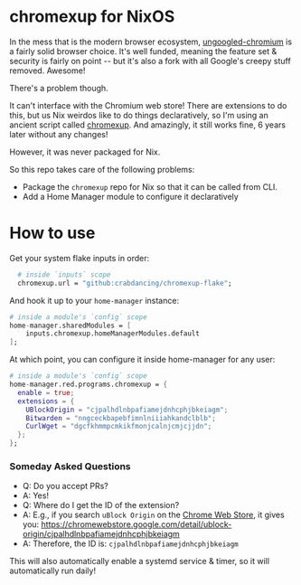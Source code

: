 # chromexup for NixOS

In the mess that is the modern browser ecosystem, [ungoogled-chromium](https://github.com/ungoogled-software/ungoogled-chromium) is a fairly solid browser choice. It's well funded, meaning the feature set & security is fairly on point -- but it's also a fork with all Google's creepy stuff removed. Awesome!

There's a problem though.

It can't interface with the Chromium web store! There are extensions to do this, but us Nix weirdos like to do things declaratively, so I'm using an ancient script called [chromexup](https://github.com/xsmile/chromexup). And amazingly, it still works fine, 6 years later without any changes!

However, it was never packaged for Nix.

So this repo takes care of the following problems:
- Package the `chromexup` repo for Nix so that it can be called from CLI.
- Add a Home Manager module to configure it declaratively

# How to use

Get your system flake inputs in order:

```nix
  # inside `inputs` scope
  chromexup.url = "github:crabdancing/chromexup-flake";
```

And hook it up to your `home-manager` instance:

```nix
# inside a module's `config` scope
home-manager.sharedModules = [
    inputs.chromexup.homeManagerModules.default
];
```

At which point, you can configure it inside home-manager for any user:

```nix
# inside a module's `config` scope
home-manager.red.programs.chromexup = {
  enable = true;
  extensions = {
    UBlockOrigin = "cjpalhdlnbpafiamejdnhcphjbkeiagm";
    Bitwarden = "nngceckbapebfimnlniiiahkandclblb";
    CurlWget = "dgcfkhmmpcmkikfmonjcalnjcmjcjjdn";
  };
};
```

### Someday Asked Questions

- Q: Do you accept PRs?
- A: Yes!
- Q: Where do I get the ID of the extension?
- A: E.g., if you search `uBlock Origin` on the [Chrome Web Store](https://chromewebstore.google.com/detail/ublock-origin/cjpalhdlnbpafiamejdnhcphjbkeiagm), it gives you: https://chromewebstore.google.com/detail/ublock-origin/cjpalhdlnbpafiamejdnhcphjbkeiagm
- A: Therefore, the ID is: `cjpalhdlnbpafiamejdnhcphjbkeiagm`

This will also automatically enable a systemd service & timer, so it will automatically run daily!
